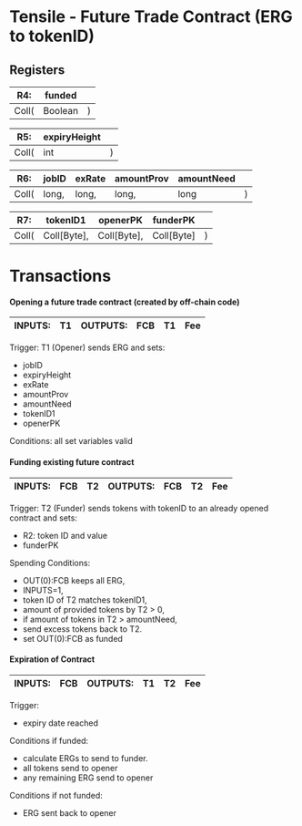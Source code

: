 # Tensile - Future Trade Contract (ERG to tokenID)
## Registers
|R4: |funded| |
|---|---|---|
|Coll(|Boolean|)|

|R5:|expiryHeight| |
|--|--|--|
|Coll(|int|)|

|R6:|jobID|exRate|amountProv|amountNeed| |
|--|--|--|--|--|--|
|Coll(|long,|long,|long,|long|)|

|R7:|tokenID1|openerPK|funderPK| |
|--|--|--|--|--|
|Coll(|Coll[Byte],|Coll[Byte],|Coll[Byte]|)|

# Transactions
#### Opening a future trade contract (created by off-chain code)

|INPUTS:|T1|OUTPUTS:|FCB|T1|Fee|
|--|--|--|--|--|--|

Trigger: T1 (Opener) sends ERG and sets:
- jobID 
- expiryHeight
- exRate
- amountProv
- amountNeed
- tokenID1 
- openerPK

Conditions: all set variables valid

#### Funding existing future contract
|INPUTS:|FCB|T2|OUTPUTS:|FCB|T2|Fee|
|--|--|--|--|--|--|--|

Trigger: T2 (Funder) sends tokens with tokenID to an already opened contract and sets:
- R2: token ID and value
- funderPK

Spending Conditions:
- OUT(0):FCB keeps all ERG, 
- INPUTS=1, 
- token ID of T2 matches tokenID1, 
- amount of provided tokens by T2 > 0,
- if amount of tokens in T2 > amountNeed,
-   send excess tokens back to T2.
- set OUT(0):FCB as funded

#### Expiration of Contract
|INPUTS:|FCB|OUTPUTS:|T1|T2|Fee|
|--|--|--|--|--|--|
Trigger: 
- expiry date reached

Conditions if funded:
- calculate ERGs to send to funder.
- all tokens send to opener
- any remaining ERG send to opener

Conditions if not funded:
- ERG sent back to opener





